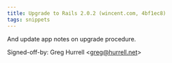 ```yaml
---
title: Upgrade to Rails 2.0.2 (wincent.com, 4bf1ec8)
tags: snippets
---
```


And update app notes on upgrade procedure.

Signed-off-by: Greg Hurrell &lt;greg@hurrell.net&gt;
